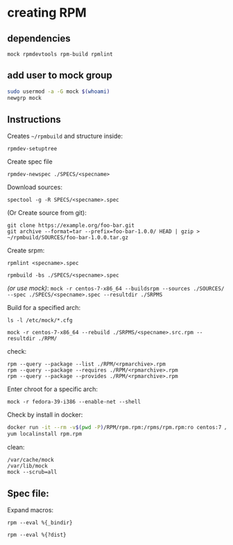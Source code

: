 # creating RPM


## dependencies
```
mock rpmdevtools rpm-build rpmlint
```


## add user to mock group
```bash
sudo usermod -a -G mock $(whoami)
newgrp mock
```


## Instructions

Creates `~/rpmbuild` and structure inside:

`rpmdev-setuptree`

Create spec file

`rpmdev-newspec ./SPECS/<specname>`


Download sources:

`spectool -g -R SPECS/<specname>.spec`

(Or Create source from git):
```
git clone https://example.org/foo-bar.git
git archive --format=tar --prefix=foo-bar-1.0.0/ HEAD | gzip > ~/rpmbuild/SOURCES/foo-bar-1.0.0.tar.gz
```


Create srpm:

`rpmlint <specname>.spec`

`rpmbuild -bs ./SPECS/<specname>.spec`

_(or use mock)_:
`mock -r centos-7-x86_64 --buildsrpm --sources ./SOURCES/ --spec ./SPECS/<specname>.spec --resultdir ./SRPMS`


Build for a specified arch:

`ls -l /etc/mock/*.cfg`

`mock -r centos-7-x86_64 --rebuild ./SRPMS/<specname>.src.rpm --resultdir ./RPM/`


check:
```
rpm --query --package --list ./RPM/<rpmarchive>.rpm
rpm --query --package --requires ./RPM/<rpmarchive>.rpm
rpm --query --package --provides ./RPM/<rpmarchive>.rpm
```


Enter chroot for a specific arch:

`mock -r fedora-39-i386 --enable-net --shell`


Check by install in docker:

```bash
docker run -it --rm -v$(pwd -P)/RPM/rpm.rpm:/rpms/rpm.rpm:ro centos:7 /bin/bash
yum localinstall rpm.rpm
```


clean:
```
/var/cache/mock
/var/lib/mock
mock --scrub=all
```


## Spec file:

Expand macros:

`rpm --eval %{_bindir}`

`rpm --eval %{?dist}`
